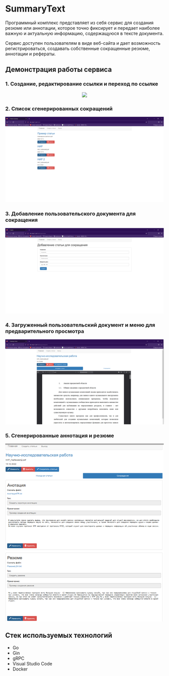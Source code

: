 # SummaryText

Программный комплекс представляет из себя сервис для создания резюме или аннотации, которое точно фиксирует и передает наиболее важную и актуальную информацию, содержащуюся в тексте документа.

Сервис доступен пользователям в виде веб-сайта и дает возможность регистрироваться, создавать собственные сокращенные резюме, аннотации и рефераты.

## Демонстрация работы сервиса

### 1. Создание, редактирование ссылки и переход по ссылке
<p align="center">
  <img src="screenshots/demo.gif" />
</p>

### 2. Список сгенерированных сокращений
<p align="center">
  <img src="screenshots/article.PNG" />
</p>

### 3. Добавление пользовательского документа для сокращения
<p align="center">
  <img src="screenshots/article1.PNG" />
</p>

### 4. Загруженный пользовательский документ и меню для предварительного просмотра
<p align="center">
  <img src="screenshots/article2.PNG" />
</p>

### 5. Сгенерированные аннотация и резюме
<p align="center">
  <img src="screenshots/article3.PNG" />
</p>

## Стек используемых технологий

- Go
- Gin
- gRPC
- Visual Studio Code
- Docker
